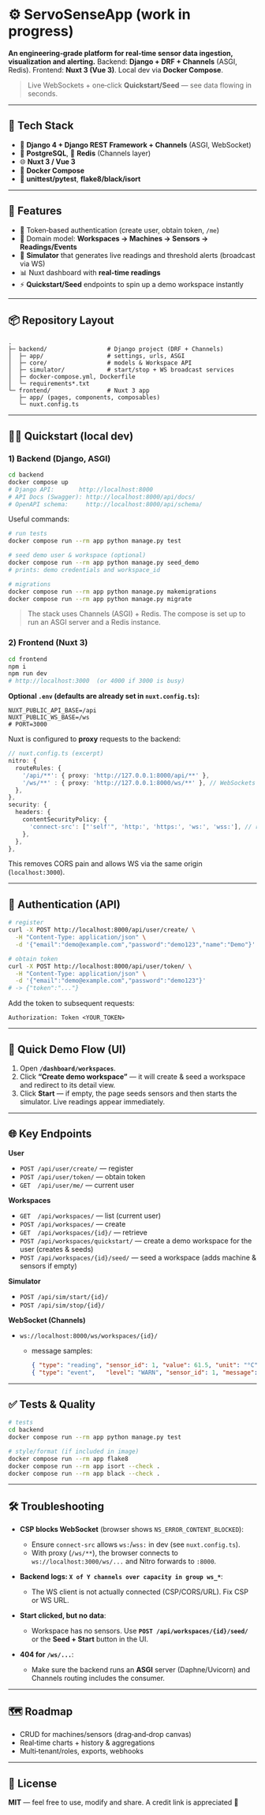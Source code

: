 # ⚙️ ServoSenseApp (work in progress)

**An engineering‑grade platform for real‑time sensor data ingestion, visualization and alerting.**
Backend: **Django + DRF + Channels** (ASGI, Redis). Frontend: **Nuxt 3 (Vue 3)**. Local dev via **Docker Compose**.

> Live WebSockets + one‑click **Quickstart/Seed** — see data flowing in seconds.

---

## 🧱 Tech Stack

* 🐍 **Django 4 + Django REST Framework + Channels** (ASGI, WebSocket)
* 🐘 **PostgreSQL**, 🧰 **Redis** (Channels layer)
* 🌐 **Nuxt 3 / Vue 3**
* 🐳 **Docker Compose**
* 🧪 **unittest/pytest**, **flake8/black/isort**

---

## 🚀 Features

* 🔐 Token‑based authentication (create user, obtain token, `/me`)
* 🧩 Domain model: **Workspaces → Machines → Sensors → Readings/Events**
* 🧪 **Simulator** that generates live readings and threshold alerts (broadcast via WS)
* 📊 Nuxt dashboard with **real‑time readings**
* ⚡ **Quickstart/Seed** endpoints to spin up a demo workspace instantly

---

## 📦 Repository Layout

```
.
├─ backend/                 # Django project (DRF + Channels)
│  ├─ app/                  # settings, urls, ASGI
│  ├─ core/                 # models & Workspace API
│  ├─ simulator/            # start/stop + WS broadcast services
│  ├─ docker-compose.yml, Dockerfile
│  └─ requirements*.txt
└─ frontend/                # Nuxt 3 app
   ├─ app/ (pages, components, composables)
   └─ nuxt.config.ts
```

---

## 🧑‍🍳 Quickstart (local dev)

### 1) Backend (Django, ASGI)

```bash
cd backend
docker compose up
# Django API:       http://localhost:8000
# API Docs (Swagger): http://localhost:8000/api/docs/
# OpenAPI schema:     http://localhost:8000/api/schema/
```

Useful commands:

```bash
# run tests
docker compose run --rm app python manage.py test

# seed demo user & workspace (optional)
docker compose run --rm app python manage.py seed_demo
# prints: demo credentials and workspace_id

# migrations
docker compose run --rm app python manage.py makemigrations
docker compose run --rm app python manage.py migrate
```

> The stack uses Channels (ASGI) + Redis. The compose is set up to run an ASGI server and a Redis instance.

### 2) Frontend (Nuxt 3)

```bash
cd frontend
npm i
npm run dev
# http://localhost:3000  (or 4000 if 3000 is busy)
```

**Optional `.env` (defaults are already set in `nuxt.config.ts`):**

```env
NUXT_PUBLIC_API_BASE=/api
NUXT_PUBLIC_WS_BASE=/ws
# PORT=3000
```

Nuxt is configured to **proxy** requests to the backend:

```ts
// nuxt.config.ts (excerpt)
nitro: {
  routeRules: {
    '/api/**': { proxy: 'http://127.0.0.1:8000/api/**' },
    '/ws/**' : { proxy: 'http://127.0.0.1:8000/ws/**' }, // WebSockets proxy
  },
},
security: {
  headers: {
    contentSecurityPolicy: {
      'connect-src': ["'self'", 'http:', 'https:', 'ws:', 'wss:'], // relaxed for dev
    },
  },
},
```

This removes CORS pain and allows WS via the same origin (`localhost:3000`).

---

## 🔑 Authentication (API)

```bash
# register
curl -X POST http://localhost:8000/api/user/create/ \
  -H "Content-Type: application/json" \
  -d '{"email":"demo@example.com","password":"demo123","name":"Demo"}'

# obtain token
curl -X POST http://localhost:8000/api/user/token/ \
  -H "Content-Type: application/json" \
  -d '{"email":"demo@example.com","password":"demo123"}'
# -> {"token":"..."}
```

Add the token to subsequent requests:

```
Authorization: Token <YOUR_TOKEN>
```

---

## 🧪 Quick Demo Flow (UI)

1. Open **`/dashboard/workspaces`**.
2. Click **“Create demo workspace”** — it will create & seed a workspace and redirect to its detail view.
3. Click **Start** — if empty, the page seeds sensors and then starts the simulator. Live readings appear immediately.

---

## 🌐 Key Endpoints

**User**

* `POST /api/user/create/` — register
* `POST /api/user/token/` — obtain token
* `GET  /api/user/me/` — current user

**Workspaces**

* `GET  /api/workspaces/` — list (current user)
* `POST /api/workspaces/` — create
* `GET  /api/workspaces/{id}/` — retrieve
* `POST /api/workspaces/quickstart/` — create a demo workspace for the user (creates & seeds)
* `POST /api/workspaces/{id}/seed/` — seed a workspace (adds machine & sensors if empty)

**Simulator**

* `POST /api/sim/start/{id}/`
* `POST /api/sim/stop/{id}/`

**WebSocket (Channels)**

* `ws://localhost:8000/ws/workspaces/{id}/`

  * message samples:

    ```json
    { "type": "reading", "sensor_id": 1, "value": 61.5, "unit": "°C" }
    { "type": "event",   "level": "WARN", "sensor_id": 1, "message": "temperature alert" }
    ```

---

## ✅ Tests & Quality

```bash
# tests
cd backend
docker compose run --rm app python manage.py test

# style/format (if included in image)
docker compose run --rm app flake8
docker compose run --rm app isort --check .
docker compose run --rm app black --check .
```

---

## 🛠️ Troubleshooting

* **CSP blocks WebSocket** (browser shows `NS_ERROR_CONTENT_BLOCKED`):

  * Ensure `connect-src` allows `ws:`/`wss:` in dev (see `nuxt.config.ts`).
  * With proxy (`/ws/**`), the browser connects to `ws://localhost:3000/ws/...` and Nitro forwards to `:8000`.

* **Backend logs: `X of Y channels over capacity in group ws_*`**:

  * The WS client is not actually connected (CSP/CORS/URL). Fix CSP or WS URL.

* **Start clicked, but no data**:

  * Workspace has no sensors. Use **`POST /api/workspaces/{id}/seed/`** or the **Seed + Start** button in the UI.

* **404 for `/ws/...`**:

  * Make sure the backend runs an **ASGI** server (Daphne/Uvicorn) and Channels routing includes the consumer.

---

## 🗺️ Roadmap

* CRUD for machines/sensors (drag‑and‑drop canvas)
* Real‑time charts + history & aggregations
* Multi‑tenant/roles, exports, webhooks

---

## 📜 License

**MIT** — feel free to use, modify and share. A credit link is appreciated 🙌
